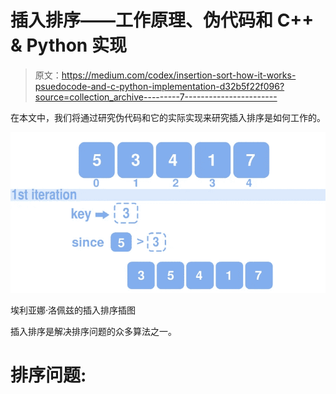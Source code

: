 # 插入排序——工作原理、伪代码和 C++ & Python 实现

> 原文：<https://medium.com/codex/insertion-sort-how-it-works-psuedocode-and-c-python-implementation-d32b5f22f096?source=collection_archive---------7----------------------->

在本文中，我们将通过研究伪代码和它的实际实现来研究插入排序是如何工作的。

![](img/5c3a29f97be26ab667dee65e1a23144d.png)

埃利亚娜·洛佩兹的插入排序插图

插入排序是解决排序问题的众多算法之一。

# 排序问题: